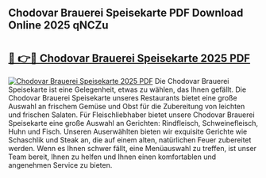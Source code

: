 ## Chodovar Brauerei Speisekarte PDF Download Online 2025 qNCZu

# <h2><a href="http://gc8oo11.nevu.top/?p=Chodovar+Brauerei+Speisekarte">🔗 👉🔴 Chodovar Brauerei Speisekarte 2025 PDF</a></h2>

[![Chodovar Brauerei Speisekarte 2025 PDF](https://i.imgur.com/dBaPXMq.png)](http://gc8oo11.nevu.top/?p=Chodovar+Brauerei+Speisekarte)
Die Chodovar Brauerei Speisekarte ist eine Gelegenheit, etwas zu wählen, das Ihnen gefällt. Die Chodovar Brauerei Speisekarte unseres Restaurants bietet eine große Auswahl an frischem Gemüse und Obst für die Zubereitung von leichten und frischen Salaten. Für Fleischliebhaber bietet unsere Chodovar Brauerei Speisekarte eine große Auswahl an Gerichten: Rindfleisch, Schweinefleisch, Huhn und Fisch. Unseren Auserwählten bieten wir exquisite Gerichte wie Schaschlik und Steak an, die auf einem alten, natürlichen Feuer zubereitet werden. Wenn es Ihnen schwer fällt, eine Menüauswahl zu treffen, ist unser Team bereit, Ihnen zu helfen und Ihnen einen komfortablen und angenehmen Service zu bieten.
